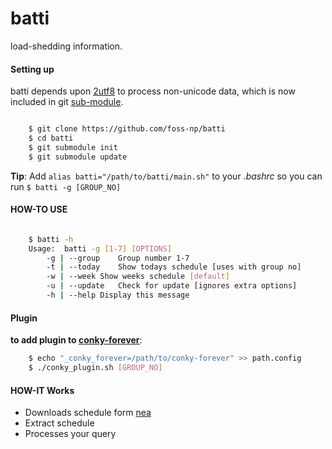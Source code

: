 # batti

load-shedding information.

#### Setting up

batti depends upon [2utf8][2utf8] to process non-unicode data,
which is now included in git [sub-module][submodule].


```bash

    $ git clone https://github.com/foss-np/batti
    $ cd batti
    $ git submodule init
    $ git submodule update
```


**Tip**: Add `alias batti="/path/to/batti/main.sh"` to your *.bashrc* so you can run `$ batti -g [GROUP_NO]`


#### HOW-TO USE

```bash

    $ batti -h
    Usage: 	batti -g [1-7] [OPTIONS]
   	    -g | --group	Group number 1-7
	    -t | --today	Show todays schedule [uses with group no]
	    -w | --week	Show weeks schedule [default]
	    -u | --update	Check for update [ignores extra options]
   	    -h | --help	Display this message
```

#### Plugin

**to add plugin to [conky-forever][conky-forever]**:

```bash
	$ echo "_conky_forever=/path/to/conky-forever" >> path.config
	$ ./conky_plugin.sh [GROUP_NO]
```

#### HOW-IT Works

* Downloads schedule form [nea][nea]
* Extract schedule
* Processes your query

[nea]: http://www.nea.org.np/loadshedding.html
[2utf8]: https://github.com/foss-np/2utf8
[conky-forever]: https://github.com/rhoit/conky-forever
[submodule]: http://git-scm.com/book/en/Git-Tools-Submodules
